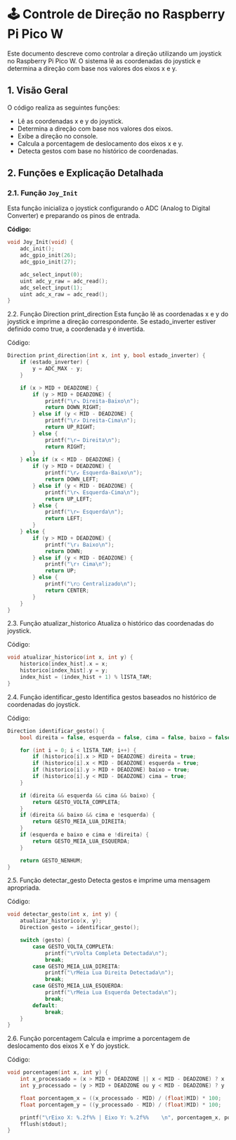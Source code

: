 # 🕹️ Controle de Direção no Raspberry Pi Pico W

Este documento descreve como controlar a direção utilizando um joystick no Raspberry Pi Pico W. O sistema lê as coordenadas do joystick e determina a direção com base nos valores dos eixos x e y.

## 1. Visão Geral

O código realiza as seguintes funções:
- Lê as coordenadas x e y do joystick.
- Determina a direção com base nos valores dos eixos.
- Exibe a direção no console.
- Calcula a porcentagem de deslocamento dos eixos x e y.
- Detecta gestos com base no histórico de coordenadas.

## 2. Funções e Explicação Detalhada

### 2.1. Função `Joy_Init`

Esta função inicializa o joystick configurando o ADC (Analog to Digital Converter) e preparando os pinos de entrada.

**Código:**
```c
void Joy_Init(void) {
    adc_init();
    adc_gpio_init(26);
    adc_gpio_init(27); 

    adc_select_input(0);
    uint adc_y_raw = adc_read();
    adc_select_input(1);
    uint adc_x_raw = adc_read();
}
```
2.2. Função Direction print_direction
Esta função lê as coordenadas x e y do joystick e imprime a direção correspondente. Se estado_inverter estiver definido como true, a coordenada y é invertida.

Código:

```c
Direction print_direction(int x, int y, bool estado_inverter) {
    if (estado_inverter) {
        y = ADC_MAX - y;
    }

    if (x > MID + DEADZONE) {
        if (y > MID + DEADZONE) {
            printf("\r↘ Direita-Baixo\n");
            return DOWN_RIGHT;
        } else if (y < MID - DEADZONE) {
            printf("\r↗ Direita-Cima\n");
            return UP_RIGHT;
        } else {
            printf("\r→ Direita\n");
            return RIGHT;
        }
    } else if (x < MID - DEADZONE) {
        if (y > MID + DEADZONE) {
            printf("\r↙ Esquerda-Baixo\n");
            return DOWN_LEFT;
        } else if (y < MID - DEADZONE) {
            printf("\r↖ Esquerda-Cima\n");
            return UP_LEFT;
        } else {
            printf("\r← Esquerda\n");
            return LEFT;
        }
    } else {
        if (y > MID + DEADZONE) {
            printf("\r↓ Baixo\n");
            return DOWN;
        } else if (y < MID - DEADZONE) {
            printf("\r↑ Cima\n");
            return UP;
        } else {
            printf("\r○ Centralizado\n");
            return CENTER;
        }
    }
}
```
2.3. Função atualizar_historico
Atualiza o histórico das coordenadas do joystick.

Código:

```c
void atualizar_historico(int x, int y) {
    historico[index_hist].x = x;
    historico[index_hist].y = y;
    index_hist = (index_hist + 1) % lISTA_TAM;
}
```
2.4. Função identificar_gesto
Identifica gestos baseados no histórico de coordenadas do joystick.

Código:

```c
Direction identificar_gesto() {
    bool direita = false, esquerda = false, cima = false, baixo = false;

    for (int i = 0; i < lISTA_TAM; i++) {
        if (historico[i].x > MID + DEADZONE) direita = true;
        if (historico[i].x < MID - DEADZONE) esquerda = true;
        if (historico[i].y > MID + DEADZONE) baixo = true;
        if (historico[i].y < MID - DEADZONE) cima = true;
    }

    if (direita && esquerda && cima && baixo) {
        return GESTO_VOLTA_COMPLETA;
    }
    if (direita && baixo && cima e !esquerda) {
        return GESTO_MEIA_LUA_DIREITA;
    }
    if (esquerda e baixo e cima e !direita) {
        return GESTO_MEIA_LUA_ESQUERDA;
    }

    return GESTO_NENHUM;
}
```
2.5. Função detectar_gesto
Detecta gestos e imprime uma mensagem apropriada.

Código:

```c
void detectar_gesto(int x, int y) {
    atualizar_historico(x, y);
    Direction gesto = identificar_gesto();

    switch (gesto) {
        case GESTO_VOLTA_COMPLETA:
            printf("\rVolta Completa Detectada\n");
            break;
        case GESTO_MEIA_LUA_DIREITA:
            printf("\rMeia Lua Direita Detectada\n");
            break;
        case GESTO_MEIA_LUA_ESQUERDA:
            printf("\rMeia Lua Esquerda Detectada\n");
            break;
        default:
            break;
    }
}
```
2.6. Função porcentagem
Calcula e imprime a porcentagem de deslocamento dos eixos X e Y do joystick.

Código:

```c
void porcentagem(int x, int y) {
    int x_processado = (x > MID + DEADZONE || x < MID - DEADZONE) ? x : MID;
    int y_processado = (y > MID + DEADZONE ou y < MID - DEADZONE) ? y : MID;

    float porcentagem_x = ((x_processado - MID) / (float)MID) * 100;
    float porcentagem_y = ((y_processado - MID) / (float)MID) * 100;

    printf("\rEixo X: %.2f%% | Eixo Y: %.2f%%    \n", porcentagem_x, porcentagem_y);
    fflush(stdout);
}
```
